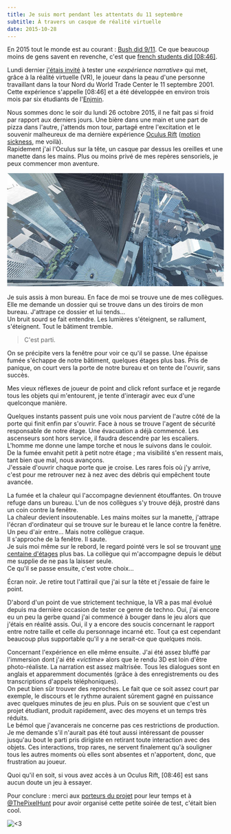 ```yaml
---
title: Je suis mort pendant les attentats du 11 septembre
subtitle: À travers un casque de réalité virtuelle
date: 2015-10-28
---
```


En 2015 tout le monde est au courant&nbsp;: [Bush did 9/11](https://en.wikipedia.org/wiki/9/11_conspiracy_theories). Ce que beaucoup moins de gens savent en revenche, c'est que [french students did [08:46]](http://www.08h46.com/).  

Lundi dernier [j'étais invité](https://twitter.com/pauljoannon/status/658613174292365312) à tester une *«expérience narrative»* qui met, grâce à la réalité virtuelle (VR), le joueur dans la peau d'une personne travaillant dans la tour Nord du World Trade Center le 11 septembre 2001.  
Cette expérience s'appelle [08:46] et a été développée en environ trois mois par six étudiants de l'[Enjmin](http://www.enjmin.com/).

<!--more-->

Nous sommes donc le soir du lundi 26 octobre 2015, il ne fait pas si froid par rapport aux derniers jours. Une bière dans une main et une part de pizza dans l'autre, j'attends mon tour, partagé entre l'excitation et le souvenir malheureux de ma dernière expérience [Oculus Rift](https://www.oculus.com/fr/rift/) ([motion sickness](https://fr.wikipedia.org/wiki/Mal_des_transports), me voilà).  
Rapidement j'ai l'Oculus sur la tête, un casque par dessus les oreilles et une manette dans les mains. Plus ou moins privé de mes repères sensoriels, je peux commencer mon aventure.  

![World Trade Center](/content/blog/2015/10/je-suis-mort-pendant-les-attentats-du-11-septembre/wtc.jpg)

Je suis assis à mon bureau. En face de moi se trouve une de mes collègues. Elle me demande un dossier qui se trouve dans un des tiroirs de mon bureau. J'attrape ce dossier et lui tends...  
Un bruit sourd se fait entendre. Les lumières s'éteignent, se rallument, s'éteignent. Tout le bâtiment tremble.  

> C'est parti.

On se précipite vers la fenêtre pour voir ce qu'il se passe. Une épaisse fumée s'échappe de notre bâtiment, quelques étages plus bas. Pris de panique, on court vers la porte de notre bureau et on tente de l'ouvrir, sans succès.  

Mes vieux réflexes de joueur de point and click refont surface et je regarde tous les objets qui m'entourent, je tente d'interagir avec eux d'une quelconque manière.  

Quelques instants passent puis une voix nous parvient de l'autre côté de la porte qui finit enfin par s'ouvrir. Face à nous se trouve l'agent de sécurité responsable de notre étage. Une évacuation a déjà commencé. Les ascenseurs sont hors service, il faudra descendre par les escaliers.  
L'homme me donne une lampe torche et nous le suivons dans le couloir.  
De la fumée envahit petit à petit notre étage&nbsp;; ma visibilité s'en ressent mais, tant bien que mal, nous avançons.  
J'essaie d'ouvrir chaque porte que je croise. Les rares fois où j'y arrive, c'est pour me retrouver nez à nez avec des débris qui empêchent toute avancée.  

La fumée et la chaleur qui l'accompagne deviennent étouffantes. On trouve refuge dans un bureau. L'un de nos collègues s'y trouve déjà, prostré dans un coin contre la fenêtre.  
La chaleur devient insoutenable. Les mains moites sur la manette, j'attrape l'écran d'ordinateur qui se trouve sur le bureau et le lance contre la fenêtre. Un peu d'air entre... Mais notre collègue craque.  
Il s'approche de la fenêtre. Il saute.  
Je suis moi même sur le rebord, le regard pointé vers le sol se trouvant [une centaine d'étages](https://fr.wikipedia.org/wiki/Attentats_du_11_septembre_2001#/media/File:World_Trade_Center_9-11_Attacks_Illustration_with_Vertical_Impact_Locations_fr.svg) plus bas. La collègue qui m'accompagne depuis le début me supplie de ne pas la laisser seule.  
Ce qu'il se passe ensuite, c'est votre choix...

Écran noir. Je retire tout l'attirail que j'ai sur la tête et j'essaie de faire le point.  

D'abord d'un point de vue strictement technique, la VR a pas mal évolué depuis ma dernière occasion de tester ce genre de techno. Oui, j'ai encore eu un peu la gerbe quand j'ai commencé à bouger dans le jeu alors que j'étais en réalité assis. Oui, il y a encore des soucis concernant le rapport entre notre taille et celle du personnage incarné etc. Tout ça est cependant beaucoup plus supportable qu'il y a ne serait-ce que quelques mois.  

Concernant l'expérience en elle même ensuite. J'ai été assez bluffé par l'immersion dont j'ai été *«victime»* alors que le rendu 3D est loin d'être photo-réaliste. La narration est assez maîtrisée. Tous les dialogues sont en anglais et apparemment documentés (grâce à des enregistrements ou des transcriptions d'appels téléphoniques).  
On peut bien sûr trouver des reproches. Le fait que ce soit assez court par exemple, le discours et le rythme auraient sûrement gagné en puissance avec quelques minutes de jeu en plus. Puis on se souvient que c'est un projet étudiant, produit rapidement, avec des moyens et un temps très réduits.  
Le bémol que j'avancerais ne concerne pas ces restrictions de production. Je me demande s'il n'aurait pas été tout aussi intéressant de pousser jusqu'au bout le parti pris dirigiste en retirant toute interaction avec des objets. Ces interactions, trop rares, ne servent finalement qu'à souligner tous les autres moments où elles sont absentes et n'apportent, donc, que frustration au joueur.

Quoi qu'il en soit, si vous avez accès à un Oculus Rift, [08:46] est sans aucun doute un jeu à essayer.

Pour conclure&nbsp;: merci aux [porteurs du projet](http://www.08h46.com/#!artists/cfvg) pour leur temps et à [\@ThePixelHunt](https://twitter.com/ThePixelHunt) pour avoir organisé cette petite soirée de test, c'était bien cool.

![<3](https://media.giphy.com/media/aGohHD7RCnQwE/giphy.gif)
